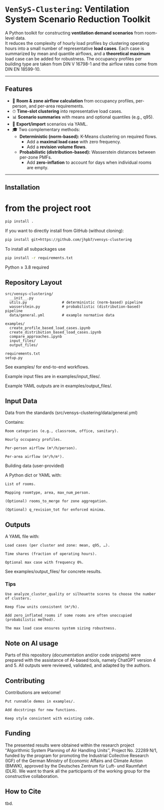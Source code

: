 # `VenSyS-Clustering`: Ventilation System Scenario Reduction Toolkit

A Python toolkit for constructing **ventilation demand scenarios** from room-level data.  
It reduces the complexity of hourly load profiles by clustering operating hours into a small number of representative **load cases**. Each case is summarized by mean and quantile airflows, and a **theoretical maximum** load case can be added for robustness.
The occupancy profiles per building type are taken from DIN V 16798-1 and the airflow rates come from DIN EN 18599-10.




---

## Features

- 🏢 **Room & zone airflow calculation** from occupancy profiles, per-person, and per-area requirements.  
- ⏱ **Time-slot clustering** into representative load cases.  
- 📊 **Scenario summaries** with means and optional quantiles (e.g., q95).  
- 📄 **Export/import** scenarios via YAML.  
- 🎓 Two complementary methods:
  - **Deterministic (norm-based):** K-Means clustering on required flows.  
    - Add a **maximal load case** with zero frequency.  
    - Add a **revision volume flows**.
  - **Probabilistic (distribution-based):** Wasserstein distances between per-zone PMFs. 
    - Add **zero-inflation** to account for days when individual rooms are empty.


---

## Installation

# from the project root
```bash
pip install .
```
If you want to directly install from GitHub (without cloning):
```bash
pip install git+https://github.com/jhpb7/vensys-clustering
```
To install all subpackages use
```bash
pip install -r requirements.txt
```

Python ≥ 3.8 required

## Repository Layout
```
src/vensys-clustering/
  __init__.py
  utils.py                # deterministic (norm-based) pipeline
  wasserstein.py          # probabilistic (distribution-based) pipeline
  data/general.yml        # example normative data

examples/
  create_profile_based_load_cases.ipynb
  create_distribution_based_load_cases.ipynb
  compare_approaches.ipynb
  input_files/
  output_files/

requirements.txt
setup.py
```

See examples/ for end-to-end workflows.

Example input files are in examples/input_files/.

Example YAML outputs are in examples/output_files/.


## Input Data
Data from the standards (src/vensys-clustering/data/general.yml)

Contains:

    Room categories (e.g., classroom, office, sanitary).

    Hourly occupancy profiles.

    Per-person airflow (m³/h/person).

    Per-area airflow (m³/h/m²).

Building data (user-provided)

A Python dict or YAML with:

    List of rooms.

    Mapping roomtype, area, max_num_person.

    (Optional) rooms_to_merge for zone aggregation.

    (Optional) q_revision_tot for enforced minima.

## Outputs

A YAML file with:

    Load cases (per cluster and zone: mean, q95, …).

    Time shares (fraction of operating hours).

    Optional max case with frequency 0%.

See examples/output_files/ for concrete results.

### Tips
    Use analyze_cluster_quality or silhouette scores to choose the number of clusters.

    Keep flow units consistent (m³/h).

    Add zero_inflated_rooms if some rooms are often unoccupied (probabilistic method).

    The max load case ensures system sizing robustness.

## Note on AI usage
Parts of this repository (documentation and/or code snippets) were prepared with the assistance of AI-based tools, namely ChatGPT version 4 and 5. All outputs were reviewed, validated, and adapted by the authors.


## Contributing

Contributions are welcome!

    Put runnable demos in examples/.

    Add docstrings for new functions.

    Keep style consistent with existing code.


## Funding
The presented results were obtained within the research project ‘‘Algorithmic System Planning of Air Handling Units’’, Project
No. 22289 N/1, funded by the program for promoting the Industrial Collective Research (IGF) of the German Ministry of Economic
Affairs and Climate Action (BMWK), approved by the Deutsches Zentrum für Luft- und Raumfahrt (DLR). We want to thank all the
participants of the working group for the constructive collaboration.


## How to Cite
tbd.
